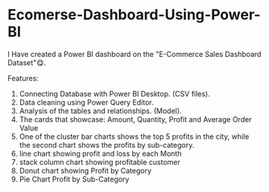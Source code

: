 # Ecomerse-Dashboard-Using-Power-BI
I Have created a Power BI dashboard on the "E-Commerce Sales Dashboard Dataset"😋.

Features:
1. Connecting Database with Power BI Desktop. (CSV files).
2. Data cleaning using Power Query Editor.
3. Analysis of the tables and relationships. (Model).
4. The cards that showcase: Amount, Quantity, Profit and Average Order Value
5. One of the cluster bar charts shows the top 5 profits in the city, while the second chart shows the profits by sub-category.
6. line chart showing profit and loss by each Month
7. stack column chart showing profitable customer
8. Donut chart showing Profit by Category
9. Pie Chart Profit by Sub-Category

